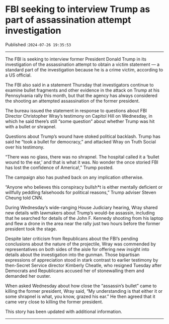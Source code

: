 # FBI seeking to interview Trump as part of assassination attempt investigation

Published :`2024-07-26 19:35:53`

---

The FBI is seeking to interview former President Donald Trump in its investigation of the assassination attempt to obtain a victim statement — a standard part of the investigation because he is a crime victim, according to a US official.

The FBI also said in a statement Thursday that investigators continue to examine bullet fragments and other evidence in the attack on Trump at his Pennsylvania rally this month, but that the agency has always considered the shooting an attempted assassination of the former president.

The bureau issued the statement in response to questions about FBI Director Christopher Wray’s testimony on Capitol Hill on Wednesday, in which he said there’s still “some question” about whether Trump was hit with a bullet or shrapnel.

Questions about Trump’s wound have stoked political backlash. Trump has said he “took a bullet for democracy,” and attacked Wray on Truth Social over his testimony.

“There was no glass, there was no shrapnel. The hospital called it a ‘bullet wound to the ear,’ and that is what it was. No wonder the once storied FBI has lost the confidence of America!,” Trump posted.

The campaign also has pushed back on any implication otherwise.

“Anyone who believes this conspiracy bullsh*t is either mentally deficient or willfully peddling falsehoods for political reasons,” Trump adviser Steven Cheung told CNN.

During Wednesday’s wide-ranging House Judiciary hearing, Wray shared new details with lawmakers about Trump’s would-be assassin, including that he searched for details of the John F. Kennedy shooting from his laptop and flew a drone in the area near the rally just two hours before the former president took the stage.

Despite later criticism from Republicans about the FBI’s pending conclusions about the nature of the projectile, Wray was commended by representatives on both sides of the aisle for offering new insight into details about the investigation into the gunman. Those bipartisan expressions of appreciation stood in stark contrast to earlier testimony by then-Secret Service director Kimberly Cheatle, who resigned Tuesday after Democrats and Republicans accused her of stonewalling them and demanded her ouster.

When asked Wednesday about how close the “assassin’s bullet” came to killing the former president, Wray said, “My understanding is that either it or some shrapnel is what, you know, grazed his ear.” He then agreed that it came very close to killing the former president.

This story has been updated with additional information.

---

